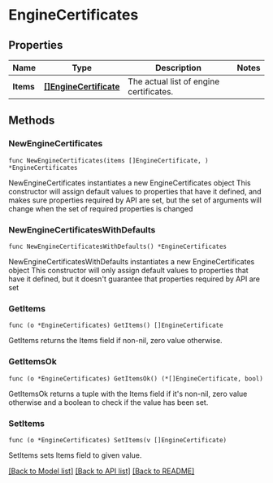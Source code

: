 # EngineCertificates

## Properties

Name | Type | Description | Notes
------------ | ------------- | ------------- | -------------
**Items** | [**[]EngineCertificate**](EngineCertificate.md) | The actual list of engine certificates. | 

## Methods

### NewEngineCertificates

`func NewEngineCertificates(items []EngineCertificate, ) *EngineCertificates`

NewEngineCertificates instantiates a new EngineCertificates object
This constructor will assign default values to properties that have it defined,
and makes sure properties required by API are set, but the set of arguments
will change when the set of required properties is changed

### NewEngineCertificatesWithDefaults

`func NewEngineCertificatesWithDefaults() *EngineCertificates`

NewEngineCertificatesWithDefaults instantiates a new EngineCertificates object
This constructor will only assign default values to properties that have it defined,
but it doesn't guarantee that properties required by API are set

### GetItems

`func (o *EngineCertificates) GetItems() []EngineCertificate`

GetItems returns the Items field if non-nil, zero value otherwise.

### GetItemsOk

`func (o *EngineCertificates) GetItemsOk() (*[]EngineCertificate, bool)`

GetItemsOk returns a tuple with the Items field if it's non-nil, zero value otherwise
and a boolean to check if the value has been set.

### SetItems

`func (o *EngineCertificates) SetItems(v []EngineCertificate)`

SetItems sets Items field to given value.



[[Back to Model list]](../README.md#documentation-for-models) [[Back to API list]](../README.md#documentation-for-api-endpoints) [[Back to README]](../README.md)


